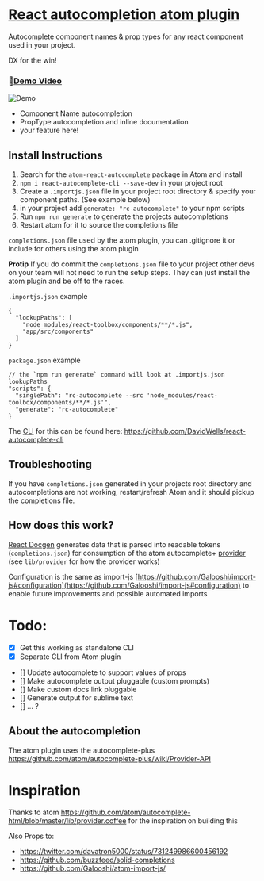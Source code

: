 # [React autocompletion atom plugin](https://atom.io/packages/atom-react-autocomplete)

Autocomplete component names & prop types for any react component used in your project.

DX for the win!

### 🎥[Demo Video](http://www.youtube.com/watch?v=UhR0JuWWhGI)

![Demo](https://cloud.githubusercontent.com/assets/532272/16675986/dffd63ae-447a-11e6-9ca7-2076d514a8e9.gif)

- Component Name autocompletion
- PropType autocompletion and inline documentation
- your feature here!

## Install Instructions

1. Search for the `atom-react-autocomplete` package in Atom and install
2. `npm i react-autocomplete-cli --save-dev` in your project root
3. Create a `.importjs.json` file in your project root directory & specify your component paths. (See example below)
4. in your project add `generate: "rc-autocomplete"` to your npm scripts
5. Run `npm run generate` to generate the projects autocompletions
6. Restart atom for it to source the completions file

`completions.json` file used by the atom plugin, you can .gitignore it or include for others using the atom plugin

**Protip** If you do commit the `completions.json` file to your project other devs on your team will not need to run the setup steps. They can just install the atom plugin and be off to the races.

`.importjs.json` example
```
{
  "lookupPaths": [
    "node_modules/react-toolbox/components/**/*.js",
    "app/src/components"
  ]
}
```

`package.json` example
```
// the `npm run generate` command will look at .importjs.json lookupPaths
"scripts": {
  "singlePath": "rc-autocomplete --src 'node_modules/react-toolbox/components/**/*.js'",
  "generate": "rc-autocomplete"
}
```

The [CLI](https://github.com/DavidWells/react-autocomplete-cli) for this can be found here: https://github.com/DavidWells/react-autocomplete-cli

## Troubleshooting

If you have `completions.json` generated in your projects root directory and autocompletions are not working, restart/refresh Atom and it should pickup the completions file.

## How does this work?

[React Docgen](https://github.com/reactjs/react-docgen) generates data that is parsed into readable tokens (`completions.json`) for consumption of the atom autocomplete+ [provider](https://github.com/atom/autocomplete-plus/wiki/Provider-API) (see `lib/provider` for how the provider works)

Configuration is the same as import-js [https://github.com/Galooshi/import-js#configuration](https://github.com/Galooshi/import-js#configuration) to enable future improvements and possible automated imports

# Todo:

- [x] Get this working as standalone CLI
- [x] Separate CLI from Atom plugin
- [] Update autocomplete to support values of props
- [] Make autocomplete output pluggable (custom prompts)
- [] Make custom docs link pluggable
- [] Generate output for sublime text
- [] ... ?

## About the autocompletion

The atom plugin uses the autocomplete-plus https://github.com/atom/autocomplete-plus/wiki/Provider-API

# Inspiration

Thanks to atom https://github.com/atom/autocomplete-html/blob/master/lib/provider.coffee for the inspiration on building this

Also Props to:

- https://twitter.com/davatron5000/status/731249986600456192
- https://github.com/buzzfeed/solid-completions
- https://github.com/Galooshi/atom-import-js/
